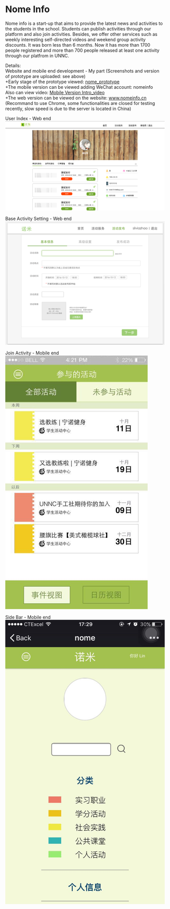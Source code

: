 # Nome Info

Nome info is a start-up that aims to provide the latest news and activities to the students in the school. Students can publish activities through our platform and also join activities. Besides, we offer other services such as weekly interesting self-directed videos and weekend group activity discounts. It was born less than 6 months. Now it has more than 1700 people registered and more than 700 people released at least one activity through our platfrom in UNNC.  

Details:   
Website and mobile end development - My part (Screenshots and version of prototype are uploaded: see above)     
+Early stage of the prototype viewed: [nome_prototype](https://github.com/littlebugivy/Nome/tree/master/nome_prototype)  
+The mobile version can be viewed adding WeChat account: nomeinfo    
Also can view video: [Mobile Version Intro_video](https://github.com/littlebugivy/Nome/blob/master/nome_intro.m4v)  
+The web version can be viewed on the website: www.nomeinfo.cn (Recommand to use Chrome, some functionalities are closed for testing recently, slow speed is due to the server is located in China)  



 User Index - Web end
![alt tag](https://github.com/littlebugivy/Nome/blob/master/user_index.png)

 Base Activity Setting - Web end   
![alt tag](https://github.com/littlebugivy/Nome/blob/master/base_setting.png)

 Join Activity - Mobile end   
![alt tag](https://github.com/littlebugivy/Nome/blob/master/join_activity.jpg)

 Side Bar - Mobile end  
![alt tag](https://github.com/littlebugivy/Nome/blob/master/sidebar.jpg)

